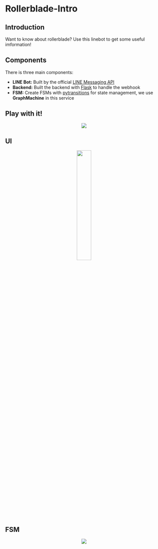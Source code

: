 # Rollerblade-Intro

## Introduction

Want to know about rollerblade? Use this linebot to get some useful imformation!

## Components

There is three main components:
- **LINE Bot:** Built by the official [LINE Messaging API](https://developers.line.biz/en/docs/messaging-api/overview/)
- **Backend:** Built the backend with [Flask](https://www.palletsprojects.com/p/flask/) to handle the webhook
- **FSM:** Create FSMs with [pytransitions](https://github.com/pytransitions/transitions) for state management, we use **GraphMachine** in this service
## Play with it!

<p align=center>
    <img src = "https://i.imgur.com/ifPcuqh.png">
</p>

## UI

<div align=center><img src = "https://i.imgur.com/8hZUmAZ.jpg" width = 30% height = 30%></div>

## FSM

<p align=center>
    <img src = "https://i.imgur.com/n55RKng.png" >
</p>





